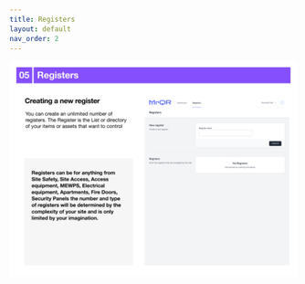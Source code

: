 ```yaml
---
title: Registers
layout: default
nav_order: 2
---
```

![The Basics](/assets/images/MrQR%20-%20The%20Basics_Page_09.png "the basics")
